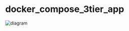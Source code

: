# docker_compose_3tier_app

![diagram](https://github.com/user-attachments/assets/f7b9546d-e8b2-4847-a699-c2aa335d5de4)
